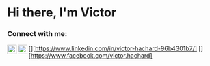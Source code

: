 # Hi there, I'm Victor


### Connect with me:

[<img align="left" alt="Victor | LinkedIn" width="22px" src="https://cdn.jsdelivr.net/npm/simple-icons@v3/icons/linkedin.svg" />][https://www.linkedin.com/in/victor-hachard-96b4301b7/]
[<img align="left" alt="Victor | Facebook" width="22px" src="https://cdn.jsdelivr.net/npm/simple-icons@3.13.0/icons/facebook.svg" />][https://www.facebook.com/victor.hachard]
